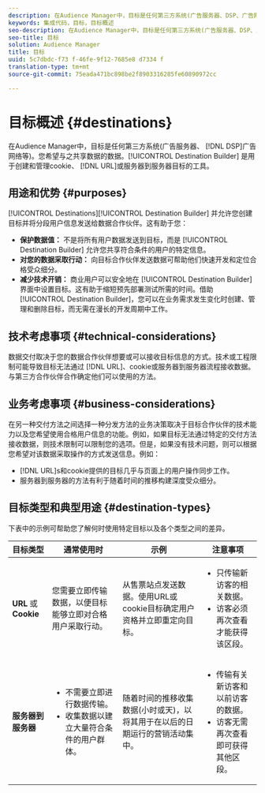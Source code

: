 ```yaml
---
description: 在Audience Manager中，目标是任何第三方系统(广告服务器、DSP、广告网络等)。您希望与之共享数据的数据。目标生成器是用于创建和管理cookie、URL或服务器到服务器目标的工具。
keywords: 集成代码，目标，目标概述
seo-description: 在Audience Manager中，目标是任何第三方系统(广告服务器、DSP、广告网络等)。您希望与之共享数据的数据。目标生成器是用于创建和管理cookie、URL或服务器到服务器目标的工具。
seo-title: 目标
solution: Audience Manager
title: 目标
uuid: 5c7dbdc-f73 f-46fe-9f12-7685e8 d7334 f
translation-type: tm+mt
source-git-commit: 75eada471bc898be2f8903316285fe60890972cc

---
```



# 目标概述 {#destinations}

在Audience Manager中，目标是任何第三方系统(广告服务器、 [!DNL DSP]广告网络等)。您希望与之共享数据的数据。[!UICONTROL Destination Builder] 是用于创建和管理cookie、 [!DNL URL]或服务器到服务器目标的工具。

## 用途和优势 {#purposes}

<!-- c_destinations.xml -->

[!UICONTROL Destinations][!UICONTROL Destination Builder] 并允许您创建目标并将分段用户信息发送给数据合作伙伴。这有助于您：

* **保护数据值：** 不是将所有用户数据发送到目标，而是 [!UICONTROL Destination Builder] 允许您共享符合条件的用户的特定信息。
* **对您的数据采取行动：** 向目标合作伙伴发送数据可帮助他们快速开发和定位合格受众细分。
* **减少技术开销：** 商业用户可以安全地在 [!UICONTROL Destination Builder] 界面中设置目标。这有助于缩短预先部署测试所需的时间。借助 [!UICONTROL Destination Builder]，您可以在业务需求发生变化时创建、管理和删除目标，而无需在漫长的开发周期中工作。

## 技术考虑事项 {#technical-considerations}

<!-- destination-delivery-methods.xml -->

数据交付取决于您的数据合作伙伴想要或可以接收目标信息的方式。技术或工程限制可能导致目标无法通过 [!DNL URL]、cookie或服务器到服务器流程接收数据。与第三方合作伙伴合作确定他们可以使用的方法。

## 业务考虑事项 {#business-considerations}

在另一种交付方法之间选择一种分发方法的业务决策取决于目标合作伙伴的技术能力以及您希望使用合格用户信息的功能。例如，如果目标无法通过特定的交付方法接收数据，则技术限制可以限制您的选项。但是，如果没有技术问题，则可以根据您希望对该数据采取操作的方式发送信息。例如：

* [!DNL URL]s和cookie提供的目标几乎与页面上的用户操作同步工作。
* 服务器到服务器的方法有利于随着时间的推移构建深度受众细分。

## 目标类型和典型用途 {#destination-types}

下表中的示例可帮助您了解何时使用特定目标以及各个类型之间的差异。

| 目标类型 | 通常使用时 | 示例 | 注意事项 |
|--- |--- |--- |--- |
| **URL** 或 **Cookie** | 您需要立即传输数据，以便目标能够立即对合格用户采取行动。 | 从售票站点发送数据。使用URL或cookie目标确定用户资格并立即重定向目标。 | <ul><li>只传输新访客的相关数据。 </li><li>访客必须再次查看才能获得该区段。</li></ul> |
| **服务器到服务器** | <ul><li>不需要立即进行数据传输。</li><li>收集数据以建立大量符合条件的用户群体。</li></ul> | 随着时间的推移收集数据(小时或天)，以将其用于在以后的日期运行的营销活动集中。 | <ul><li>传输有关新访客和以前访客的数据。 </li><li>访客无需再次查看即可获得其他区段。</li></ul> |
